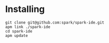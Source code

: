 # Installing

```
git clone git@github.com:spark/spark-ide.git
apm link ./spark-ide
cd spark-ide
apm update
```
